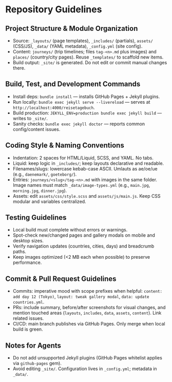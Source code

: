 # Repository Guidelines

## Project Structure & Module Organization
- Source: `_layouts/` (page templates), `_includes/` (partials), `assets/` (CSS/JS), `_data/` (YAML metadata), `_config.yml` (site config).
- Content: `journeys/` (trip timelines; files `tag-<n>.md` plus images) and `places/` (country/city pages). Reuse `_templates/` to scaffold new items.
- Build output: `_site/` is generated. Do not edit or commit manual changes there.

## Build, Test, and Development Commands
- Install deps: `bundle install` — installs GitHub Pages + Jekyll plugins.
- Run locally: `bundle exec jekyll serve --livereload` — serves at `http://localhost:4000/reisetagebuch`.
- Build production: `JEKYLL_ENV=production bundle exec jekyll build` — writes to `_site/`.
- Sanity checks: `bundle exec jekyll doctor` — reports common config/content issues.

## Coding Style & Naming Conventions
- Indentation: 2 spaces for HTML/Liquid, SCSS, and YAML. No tabs.
- Liquid: keep logic in `_includes/`; keep layouts declarative and readable.
- Filenames/slugs: lowercase kebab-case ASCII. Umlauts as ae/oe/ue (e.g., `daenemark/`, `goeteborg/`).
- Entries: `journeys/<slug>/tag-<n>.md` with images in the same folder. Image names must match `_data/image-types.yml` (e.g., `main.jpg`, `morning.jpg`, `dinner.jpg`).
- Assets: edit `assets/css/style.scss` and `assets/js/main.js`. Keep CSS modular and variables centralized.

## Testing Guidelines
- Local build must complete without errors or warnings.
- Spot-check new/changed pages and gallery modals on mobile and desktop sizes.
- Verify navigation updates (countries, cities, days) and breadcrumb paths.
- Keep images optimized (<2 MB each when possible) to preserve performance.

## Commit & Pull Request Guidelines
- Commits: imperative mood with scope prefixes when helpful: `content: add day 12 (Tokyo)`, `layout: tweak gallery modal`, `data: update countries.yml`.
- PRs: include summary, before/after screenshots for visual changes, and mention touched areas (`layouts`, `includes`, `data`, `assets`, `content`). Link related issues.
- CI/CD: main branch publishes via GitHub Pages. Only merge when local build is green.

## Notes for Agents
- Do not add unsupported Jekyll plugins (GitHub Pages whitelist applies via `github-pages` gem).
- Avoid editing `_site/`. Configuration lives in `_config.yml`; metadata in `_data/`.
